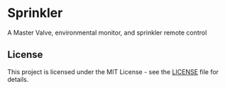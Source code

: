 # Sprinkler
A Master Valve, environmental monitor, and sprinkler remote control

## License

This project is licensed under the MIT License - see the [LICENSE](LICENSE) file for details.

